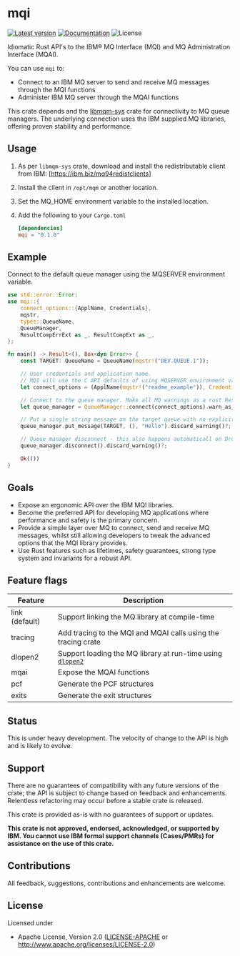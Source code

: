 mqi
===

[![Latest version](https://img.shields.io/crates/v/mqi.svg)](https://crates.io/crates/mqi)
[![Documentation](https://docs.rs/mqi/badge.svg)](https://docs.rs/mqi)
![License](https://img.shields.io/crates/l/mqi.svg)

Idiomatic Rust API's to the IBM® MQ Interface (MQI) and MQ Administration Interface (MQAI).

You can use `mqi` to:

- Connect to an IBM MQ server to send and receive MQ messages through the MQI functions
- Administer IBM MQ server through the MQAI functions

This crate depends and the [libmqm-sys](https://crates.io/crates/libmqm-sys) crate for
connectivity to MQ queue managers. The underlying connection uses the IBM supplied MQ libraries,
offering proven stability and performance.

Usage
-----

1. As per `libmqm-sys` crate, download and install the redistributable client from IBM:
  [https://ibm.biz/mq94redistclients]

2. Install the client in `/opt/mqm` or another location.

3. Set the MQ_HOME environment variable to the installed location.

4. Add the following to your `Cargo.toml`

    ```toml
    [dependencies]
    mqi = "0.1.0"
    ```

Example
-------

Connect to the default queue manager using the MQSERVER environment variable.

```rust
use std::error::Error;
use mqi::{
    connect_options::{ApplName, Credentials},
    mqstr,
    types::QueueName,
    QueueManager,
    ResultCompErrExt as _, ResultCompExt as _,
};

fn main() -> Result<(), Box<dyn Error>> {
    const TARGET: QueueName = QueueName(mqstr!("DEV.QUEUE.1"));

    // User credentials and application name.
    // MQI will use the C API defaults of using MQSERVER environment variable
    let connect_options = (ApplName(mqstr!("readme_example")), Credentials::user("user", "password"));

    // Connect to the queue manager. Make all MQ warnings as a rust Result::Err
    let queue_manager = QueueManager::connect(connect_options).warn_as_error()?;

    // Put a single string message on the target queue with no explicit put options. Discard any warnings.
    queue_manager.put_message(TARGET, (), "Hello").discard_warning()?;

    // Queue manager disconnect - this also happens automaticall on Drop.
    queue_manager.disconnect().discard_warning()?;

    Ok(())
}

```

Goals
-----

- Expose an ergonomic API over the IBM MQI libraries.
- Become the preferred API for developing MQ applications where performance and safety
  is the primary concern.
- Provide a simple layer over MQ to connect, send and receive MQ messages,
  whilst still allowing developers to tweak the advanced options that the MQI
  library provides.
- Use Rust features such as lifetimes, safety guarantees, strong type system and
  invariants for a robust API.

Feature flags
-------------

| Feature        | Description |
|----------------|-------------|
| link (default) | Support linking the MQ library at compile-time |
| tracing        | Add tracing to the MQI and MQAI calls using the tracing crate |
| dlopen2        | Support loading the MQ library at run-time using [`dlopen2`](https://crates.io/crates/dlopen2) |
| mqai           | Expose the MQAI functions |
| pcf            | Generate the PCF structures |
| exits          | Generate the exit structures |

Status
------

This is under heavy development. The velocity of change to the API is high and is likely to evolve.

Support
-------

There are no guarantees of compatibility with any future versions of the crate; the API
is subject to change based on feedback and enhancements. Relentless refactoring may occur
before a stable crate is released.

This crate is provided as-is with no guarantees of support or updates.

**This crate is not approved, endorsed, acknowledged, or supported by IBM. You cannot use
IBM formal support channels (Cases/PMRs) for assistance on the use of this crate.**

Contributions
-------------

All feedback, suggestions, contributions and enhancements are welcome.

License
-------

Licensed under

- Apache License, Version 2.0
   ([LICENSE-APACHE](LICENSE-APACHE) or <http://www.apache.org/licenses/LICENSE-2.0>)
